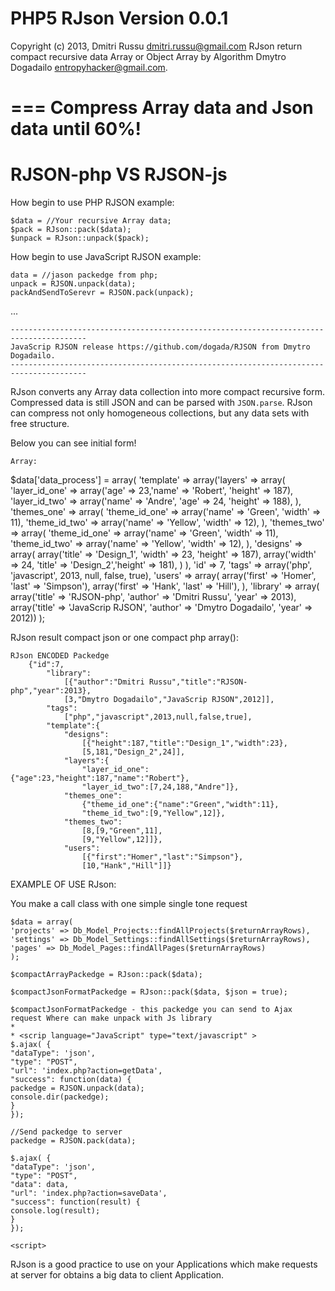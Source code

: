 PHP5 RJson Version 0.0.1
===
Copyright (c) 2013, Dmitri Russu <dmitri.russu@gmail.com>
RJson return compact recursive data Array or Object Array by Algorithm Dmytro Dogadailo <entropyhacker@gmail.com>.

===
Compress Array data and Json data until 60%!
===
RJSON-php VS RJSON-js
=========

How begin to use PHP RJSON example:

    $data = //Your recursive Array data;
    $pack = RJson::pack($data);
    $unpack = RJson::unpack($pack);
    
How begin to use JavaScript RJSON example: 

    data = //jason packedge from php;
    unpack = RJSON.unpack(data);
    packAndSendToSerevr = RJSON.pack(unpack);
...

    ---------------------------------------------------------------------------------------
    JavaScrip RJSON release https://github.com/dogada/RJSON from Dmytro Dogadailo.
    ---------------------------------------------------------------------------------------

RJson converts any Array data collection into more compact recursive
form. Compressed data is still JSON and can be parsed with `JSON.parse`. RJson
can compress not only homogeneous collections, but any data sets with free
structure.

Below you can see initial form!

    Array:
   $data['data_process'] = array(
   		'template' => array('layers' => array(
   								'layer_id_one' => array('age' => 23,'name' => 'Robert',  'height' => 187),
   								'layer_id_two' => array('name' => 'Andre', 'age' => 24, 'height' => 188),
   							),
   							'themes_one' => array(
   								'theme_id_one' => array('name' => 'Green', 'width' => 11),
   								'theme_id_two' => array('name' => 'Yellow', 'width' => 12),
   							),
   							'themes_two' => array(
   								'theme_id_one' => array('name' => 'Green', 'width' => 11),
   								'theme_id_two' => array('name' => 'Yellow', 'width' => 12),
   							),
   							'designs' => array(
   								array('title' => 'Design_1', 'width' => 23, 'height' => 187),
   								array('width' => 24, 'title' => 'Design_2','height' => 181),
   							)
   		),
   		'id' => 7,
   		'tags' => array('php', 'javascript', 2013, null, false, true),
   		'users' => array(
   			array('first' => 'Homer', 'last' => 'Simpson'),
   			array('first' => 'Hank', 'last' => 'Hill'),
   		),
   		'library' => array(
   			array('title' => 'RJSON-php', 'author' => 'Dmitri Russu', 'year' => 2013),
   			array('title' => 'JavaScrip RJSON', 'author' => 'Dmytro Dogadailo', 'year' => 2012))
   		);

RJson result compact json or one compact php array():


    RJson ENCODED Packedge
		{"id":7,
			"library":
				[{"author":"Dmitri Russu","title":"RJSON-php","year":2013},
				[3,"Dmytro Dogadailo","JavaScrip RJSON",2012]],
			"tags":
				["php","javascript",2013,null,false,true],
			"template":{
				"designs":
					[{"height":187,"title":"Design_1","width":23},
					[5,181,"Design_2",24]],
				"layers":{
					"layer_id_one":{"age":23,"height":187,"name":"Robert"},
					"layer_id_two":[7,24,188,"Andre"]},
				"themes_one":
					{"theme_id_one":{"name":"Green","width":11},
					"theme_id_two":[9,"Yellow",12]},
				"themes_two":
					[8,[9,"Green",11],
					[9,"Yellow",12]]},
				"users":
					[{"first":"Homer","last":"Simpson"},
					[10,"Hank","Hill"]]}

EXAMPLE OF USE RJson:

You make a call class with one simple single tone request

    $data = array(
    'projects' => Db_Model_Projects::findAllProjects($returnArrayRows),
    'settings' => Db_Model_Settings::findAllSettings($returnArrayRows),
    'pages' => Db_Model_Pages::findAllPages($returnArrayRows)
    );

    $compactArrayPackedge = RJson::pack($data);
    
    $compactJsonFormatPackedge = RJson::pack($data, $json = true);
    
    $compactJsonFormatPackedge - this packedge you can send to Ajax request Where can make unpack with Js library
    *
    * <scrip language="JavaScript" type="text/javascript" >
    $.ajax( {
    "dataType": 'json',
    "type": "POST",
    "url": 'index.php?action=getData',
    "success": function(data) {
    packedge = RJSON.unpack(data);
    console.dir(packedge);
    }
    });
    
    //Send packedge to server
    packedge = RJSON.pack(data);
    
    $.ajax( {
    "dataType": 'json',
    "type": "POST",
    "data": data,
    "url": 'index.php?action=saveData',
    "success": function(result) {
    console.log(result);
    }
    });
    
    <script>

RJson is a good practice to use on your Applications which make requests at server for obtains a big data
to client Application.
